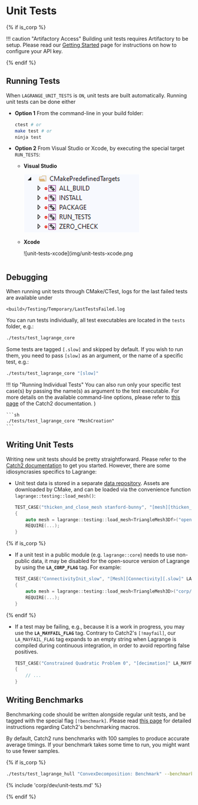 # Unit Tests

{% if is_corp %}

!!! caution "Artifactory Access"
    Building unit tests requires Artifactory to be setup. Please read our [Getting
    Started](../setup.md) page for instructions on how to configure your API key.

{% endif %}

## Running Tests

When `LAGRANGE_UNIT_TESTS` is `ON`, unit tests are built automatically.
Running unit tests can be done either

- **Option 1** From the command-line in your build folder:

    ```sh
    ctest # or
    make test # or
    ninja test
    ```

- **Option 2** From Visual Studio or Xcode, by executing the special target `RUN_TESTS`:

    - **Visual Studio**

        ![unit-tests-msvc](img/unit-tests-msvc.png)

    - **Xcode**

        ![unit-tests-xcode](img/unit-tests-xcode.png
    ```

## Debugging

When running unit tests through CMake/CTest, logs for the last failed tests are available under
```
<build>/Testing/Temporary/LastTestsFailed.log
```

You can run tests individually, all test executables are located in the
`tests` folder, e.g.:

```sh
./tests/test_lagrange_core
```

Some tests are tagged `[.slow]` and skipped by default. If you wish to run them, you need to pass
`[slow]` as an argument, or the name of a specific test, e.g.:

```sh
./tests/test_lagrange_core "[slow]"
```

!!! tip "Running Individual Tests"
    You can also run only your specific test case(s) by passing the name(s) as argument to the test
    executable. For more details on the available command-line options, please refer to [this
    page](https://github.com/catchorg/Catch2/blob/devel/docs/command-line.md) of the Catch2
    documentation.
    )

    ```sh
    ./tests/test_lagrange_core "MeshCreation"
    ```

## Writing Unit Tests

Writing new unit tests should be pretty straightforward. Please refer to the [Catch2
documentation](https://github.com/catchorg/Catch2/blob/devel/docs/tutorial.md) to get you started.
However, there are some idiosyncrasies specifics to Lagrange:

- Unit test data is stored in a separate [data
  repository](https://github.com/adobe/lagrange-test-data). Assets are downloaded by CMake, and can
  be loaded via the convenience function `lagrange::testing::load_mesh()`:

    ```cpp
    TEST_CASE("thicken_and_close_mesh stanford-bunny", "[mesh][thicken_and_close_mesh][stanford-bunny]")
    {
        auto mesh = lagrange::testing::load_mesh<TriangleMesh3Df>("open/core/stanford-bunny.obj");
        REQUIRE(...);
    }
    ```

{% if is_corp %}

- If a unit test in a public module (e.g. `lagrange::core`) needs to use non-public data, it may be
  disabled for the open-source version of Lagrange by using the **`LA_CORP_FLAG`** tag. For example:

    ```cpp
    TEST_CASE("ConnectivityInit_slow", "[Mesh][Connectivity][.slow]" LA_CORP_FLAG)
    {
        auto mesh = lagrange::testing::load_mesh<TriangleMesh3D>("corp/core/wing.obj");
        REQUIRE(...);
    }
    ```

{% endif %}

- If a test may be failing, e.g., because it is a work in progress, you may use the
  **`LA_MAYFAIL_FLAG`** tag. Contrary to Catch2's `[!mayfail]`, our `LA_MAYFAIL_FLAG` tag expands to
  an empty string when Lagrange is compiled during continuous integration, in order to avoid
  reporting false positives.

    ```cpp
    TEST_CASE("Constrained Quadratic Problem 0", "[decimation]" LA_MAYFAIL_FLAG)
    {
        // ...
    }
    ```

## Writing Benchmarks

Benchmarking code should be written alongside regular unit tests, and be tagged with the special
flag `[!benchmark]`. Please read [this
page](https://github.com/catchorg/Catch2/blob/devel/docs/benchmarks.md) for detailed instructions
regarding Catch2's benchmarking macros.

By default, Catch2 runs benchmarks with 100 samples to produce accurate average timings. If your
benchmark takes some time to run, you might want to use fewer samples.

{% if is_corp %}

```sh
./tests/test_lagrange_hull "ConvexDecomposition: Benchmark" --benchmark-samples 10
```

{% include 'corp/dev/unit-tests.md' %}

{% endif %}
